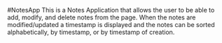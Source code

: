 #NotesApp
This is a Notes Application that allows the user to be able to add, modify, and delete notes
from the page. When the notes are modified/updated a timestamp is displayed and the notes can
be sorted alphabetically, by timestamp, or by timestamp of creation.
